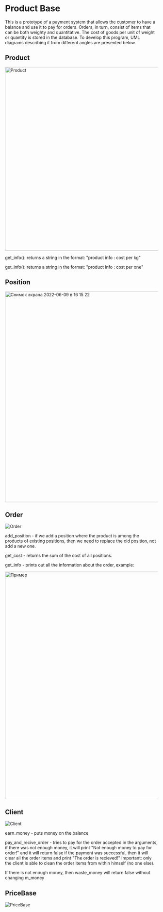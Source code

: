 # Product Base
This is a prototype of a payment system that allows
the customer to have a balance and use it to pay for orders. Orders, in turn, consist of items that can be both weighty and quantitative. The cost of goods per unit of weight or quantity is stored in the database. To develop this program, UML diagrams describing it from different angles are presented below.
## Product
<img width="605" alt="Product" src="https://user-images.githubusercontent.com/91899443/172855174-9cee4569-4a18-400e-ab2d-00a29b3d5327.png">

get_info(): returns a string in the format: "product info : cost per kg"

get_info(): returns a string in the format: "product info : cost per one"

## Position
<img width="694" alt="Снимок экрана 2022-06-09 в 16 15 22" src="https://user-images.githubusercontent.com/91899443/172855980-d079637b-7f97-4927-9e99-fe769c5c7f09.png">

## Order
![Order](https://user-images.githubusercontent.com/91899443/172854335-0dcc0dfc-a69e-4bbc-947c-9d6b2d61229c.png)

add_position - if we add a position where the product is among the products of existing positions, then we need to replace the old position, not add a new one.

get_cost - returns the sum of the cost of all positions.

get_info - prints out all the information about the order, example:

<img width="749" alt="Пример" src="https://user-images.githubusercontent.com/91899443/172856769-a2bd974b-ce01-4db7-bf3a-0f282f9be264.png">

## Client
![Client](https://user-images.githubusercontent.com/91899443/172856058-3220fc99-dfe0-494b-9111-a7c695fea60e.png)

earn_money - puts money on the balance

pay_and_recive_order - tries to pay for the order accepted in the arguments, if there was not enough money, it will print "Not enough money to pay for order!" and it will return false if the payment was successful, then it will clear all the order items and print "The order is recieved!" Important: only the client is able to clean the order items from within himself (no one else).

If there is not enough money, then waste_money will return false without changing m_money

## PriceBase
![PriceBase](https://user-images.githubusercontent.com/91899443/172856013-f518ee74-2bd0-4a84-8dc9-4091ca1f15ce.png)

